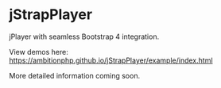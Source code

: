 # jStrapPlayer
jPlayer with seamless Bootstrap 4 integration.

View demos here: https://ambitionphp.github.io/jStrapPlayer/example/index.html

More detailed information coming soon.
